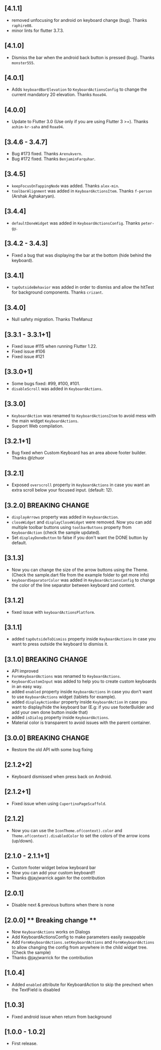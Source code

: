 ## [4.1.1]
* removed unfocusing for android on keyboard change (bug). Thanks `raphire08`.
* minor lints for flutter 3.7.3.

## [4.1.0]
* Dismiss the bar when the android back button is pressed (bug). Thanks `monster555`.
## [4.0.1]
* Adds `keyboardBarElevation` to `KeyboardActionsConfig` to change the current mandatory 20 elevation. Thanks `Rooa94`.

## [4.0.0]
*  Update to Flutter 3.0 (Use only if you are using Flutter 3 >=). Thanks `ashim-kr-saha` and `Roaa94`.

## [3.4.6 - 3.4.7]
* Bug #173 fixed. Thanks `Arenukvern`.
* Bug #172 fixed. Thanks `BenjaminFarquhar`.

## [3.4.5]
* `keepFocusOnTappingNode` was added. Thanks `alex-min`.
* `toolbarAlignment` was added in `KeyboardActionsItem`. Thanks `f-person` (Arshak Aghakaryan).

## [3.4.4]
*  `defaultDoneWidget` was added in `KeyboardActionsConfig`. Thanks `peter-gy`. 

## [3.4.2 - 3.4.3]
* Fixed a bug that was displaying the bar at the bottom (hide behind the keyboard).

## [3.4.1]
* `tapOutsideBehavior` was added in order to dismiss and allow the hitTest for background components. Thanks `crizant`.

## [3.4.0]
* Null safety migration. Thanks TheManuz

## [3.3.1 - 3.3.1+1]

* Fixed issue #115 when running Flutter 1.22.
* Fixed issue #106
* Fixed issue #121

## [3.3.0+1]

* Some bugs fixed: #99, #100, #101.
* `disableScroll` was added in `KeyboardActions`.


## [3.3.0]

* `KeyboardAction` was renamed to `KeyboardActionsItem` to avoid mess with the main widget `KeyboardActions`.
* Support Web compilation.

## [3.2.1+1]

* Bug fixed when Custom Keyboard has an area above footer builder. Thanks @lzhuor

## [3.2.1]

* Exposed `overscroll` property in `KeyboardActions` in case you want an extra scroll below your focused input. (default: 12).

## [3.2.0] BREAKING CHANGE

* `displayArrows` property was added in `KeyboardAction`.
* `closeWidget` and `displayCloseWidget` were removed. Now you can add multiple toolbar buttons using `toolbarButtons` property from `KeyboardAction` (check the sample updated).
* Set `displayDoneButton` to false if you don't want the DONE button by default.

## [3.1.3]

* Now you can change the size of the arrow buttons using the Theme. (Check the sample.dart file from the example folder to get more info)
* `keyboardSeparatorColor` was added in `KeyboardActionsConfig` to change the color of the line separator between keyboard and content.

## [3.1.2]

* fixed issue with `keyboardActionsPlatform`.

## [3.1.1]

* added `tapOutsideToDismiss` property inside `KeyboardActions` in case you want to press outside the keyboard to dismiss it.

## [3.1.0] BREAKING CHANGE

* API improved
* `FormKeyboardActions` was renamed to `KeyboardActions`.
* `KeyboardCustomInput` was added to help you to create custom keyboards in an easy way.
* added `enabled` property inside `KeyboardActions` in case you don't want to use `KeyboardActions` widget (tablets for example).
* added `displayActionBar` property inside `KeyboardAction` in case you want to display/hide the keyboard bar (E.g: if you use footerBuilder and add your own done button inside that)
* added `isDialog` property inside `KeyboardActions`.
* Material color is transparent to avoid issues with the parent container.



## [3.0.0] BREAKING CHANGE

* Restore the old API with some bug fixing

## [2.1.2+2]

* Keyboard dismissed when press back on Android.

## [2.1.2+1]

* Fixed issue when using `CupertinoPageScaffold`.

## [2.1.2]

* Now you can use the `IconTheme.of(context).color` and `Theme.of(context).disabledColor` to set the colors of the arrow icons (up/down).

## [2.1.0 - 2.1.1+1]

* Custom footer widget below keyboard bar
* Now you can add your custom keyboard!! 
* Thanks @jayjwarrick again for the contribution 

## [2.0.1]

* Disable next & previous buttons when there is none

## [2.0.0] ** Breaking change **

* Now `KeyboardActions` works on Dialogs
* Add KeyboardActionsConfig to make parameters easily swappable
* Add `FormKeyboardActions.setKeyboardActions` and `FormKeyboardActions` to allow changing the  config from anywhere in the child widget tree. (Check the sample)
* Thanks @jayjwarrick for the contribution

## [1.0.4]

* Added `enabled` attribute for KeyboardAction to skip the prev/next when the TextField is disabled

## [1.0.3]

* Fixed android issue when return from background

## [1.0.0 - 1.0.2]

* First release.
